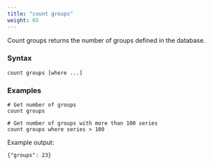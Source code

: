 ```yaml
---
title: "count groups"
weight: 65
---
```


Count groups returns the number of groups defined in the database.

### Syntax

	count groups [where ...]

### Examples

	# Get number of groups
	count groups

	# Get number of groups with more than 100 series
	count groups where series > 100

Example output:

	{"groups": 23}